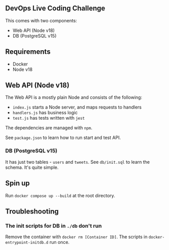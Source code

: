 ## DevOps Live Coding Challenge

This comes with two components:

- Web API (Node v18)
- DB (PostgreSQL v15)

## Requirements

- Docker
- Node v18

## Web API (Node v18)

The Web API is a mostly plain Node and consists of the following:

* `index.js` starts a Node server, and maps requests to handlers
* `handlers.js` has business logic
* `test.js` has tests written with `jest`

The dependencies are managed with `npm`.

See `package.json` to learn how to run start and test API.

### DB (PostgreSQL v15)

It has just two tables - `users` and `tweets`.
See `db/init.sql` to learn the schema. It's quite simple.

## Spin up

Run `docker compose up --build` at the root directory.

## Troubleshooting

### The init scripts for DB in `./db` don't run

Remove the container with `docker rm [Container ID]`.
The scripts in `docker-entrypoint-initdb.d` run once.
